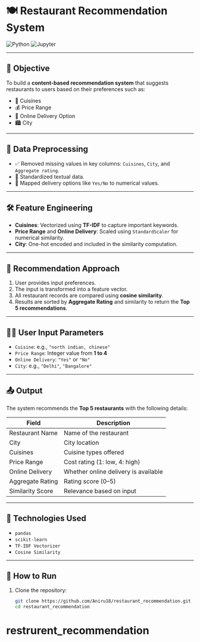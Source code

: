 # 🍽️ Restaurant Recommendation System

![Python](https://img.shields.io/badge/Python-3776AB?style=for-the-badge&logo=python&logoColor=white)
![Jupyter](https://img.shields.io/badge/Jupyter-FA9E32?style=for-the-badge&logo=jupyter&logoColor=white)

---

## 🎯 Objective

To build a **content-based recommendation system** that suggests restaurants to users based on their preferences such as:
- 🍛 Cuisines
- 💰 Price Range
- 🚚 Online Delivery Option
- 🏙️ City

---

## 🧹 Data Preprocessing

- ✅ Removed missing values in key columns: `Cuisines`, `City`, and `Aggregate rating`.
- 🧽 Standardized textual data.
- 🔢 Mapped delivery options like `Yes/No` to numerical values.

---

## 🛠️ Feature Engineering

- **Cuisines**: Vectorized using **TF-IDF** to capture important keywords.
- **Price Range** and **Online Delivery**: Scaled using `StandardScaler` for numerical similarity.
- **City**: One-hot encoded and included in the similarity computation.

---

## 🤖 Recommendation Approach

1. User provides input preferences.
2. The input is transformed into a feature vector.
3. All restaurant records are compared using **cosine similarity**.
4. Results are sorted by **Aggregate Rating** and similarity to return the **Top 5 recommendations**.

---

## 🧑‍💻 User Input Parameters

- `Cuisine`: e.g., `"north indian, chinese"`
- `Price Range`: Integer value from **1 to 4**
- `Online Delivery`: `"Yes"` or `"No"`
- `City`: e.g., `"Delhi"`, `"Bangalore"`

---

## 📤 Output

The system recommends the **Top 5 restaurants** with the following details:

| Field               | Description                     |
|---------------------|---------------------------------|
| Restaurant Name     | Name of the restaurant          |
| City                | City location                   |
| Cuisines            | Cuisine types offered           |
| Price Range         | Cost rating (1: low, 4: high)   |
| Online Delivery     | Whether online delivery is available |
| Aggregate Rating    | Rating score (0–5)              |
| Similarity Score    | Relevance based on input        |

---

## 🧠 Technologies Used

- `pandas`
- `scikit-learn`
- `TF-IDF Vectorizer`
- `Cosine Similarity`

---

## 🚀 How to Run

1. Clone the repository:
   ```bash
   git clone https://github.com/Aniru18/restaurant_recommendation.git
   cd restaurant_recommendation
# restrurent_recommendation
